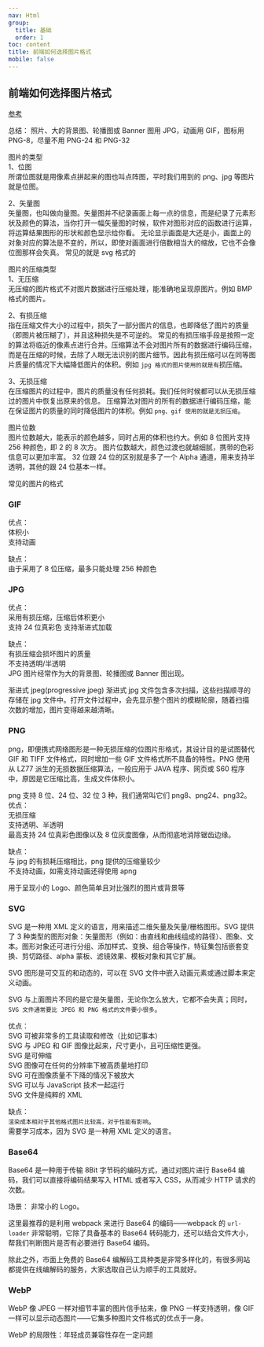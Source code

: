 ```yaml
---
nav: Html
group:
  title: 基础
  order: 1
toc: content
title: 前端如何选择图片格式
mobile: false
---
```


## 前端如何选择图片格式

<a target="_blank" href="https://fe.ecool.fun/topic/55ba9331-1165-4b0e-baba-dc9a6378a8fb?orderBy=updateTime&order=desc&tagId=12">参考</a>

总结： 照片、大的背景图、轮播图或 Banner 图用 JPG，动画用 GIF，图标用 PNG-8，尽量不用 PNG-24 和 PNG-32

图片的类型  
1、位图  
所谓位图就是用像素点拼起来的图也叫点阵图，平时我们用到的 png、jpg 等图片就是位图。

2、矢量图  
矢量图，也叫做向量图。矢量图并不纪录画面上每一点的信息，而是纪录了元素形状及颜色的算法，当你打开一幅矢量图的时候，软件对图形对应的函数进行运算，将运算结果图形的形状和颜色显示给你看。
无论显示画面是大还是小，画面上的对象对应的算法是不变的，所以，即使对画面进行倍数相当大的缩放，它也不会像位图那样会失真。
常见的就是 svg 格式的

图片的压缩类型  
1、无压缩  
无压缩的图片格式不对图片数据进行压缩处理，能准确地呈现原图片。例如 BMP 格式的图片。

2、有损压缩  
指在压缩文件大小的过程中，损失了一部分图片的信息，也即降低了图片的质量（即图片被压糊了），并且这种损失是不可逆的。
常见的有损压缩手段是按照一定的算法将临近的像素点进行合并。压缩算法不会对图片所有的数据进行编码压缩，而是在压缩的时候，去除了人眼无法识别的图片细节。因此有损压缩可以在同等图片质量的情况下大幅降低图片的体积。例如 `jpg 格式的图片使用的就是有`损压缩。

3、无损压缩  
在压缩图片的过程中，图片的质量没有任何损耗。我们任何时候都可以从无损压缩过的图片中恢复出原来的信息。
压缩算法对图片的所有的数据进行编码压缩，能在保证图片的质量的同时降低图片的体积。例如 `png、gif 使用的就是无损压缩`。

图片位数  
图片位数越大，能表示的颜色越多，同时占用的体积也约大。例如 8 位图片支持 256 种颜色，即 2 的 8 次方。
图片位数越大，颜色过渡也就越细腻，携带的色彩信息可以更加丰富。
32 位跟 24 位的区别就是多了一个 Alpha 通道，用来支持半透明，其他的跟 24 位基本一样。

常见的图片的格式

### GIF

优点：  
体积小  
支持动画

缺点：  
由于采用了 8 位压缩，最多只能处理 256 种颜色

### JPG

优点：  
采用有损压缩，压缩后体积更小  
支持 24 位真彩色
支持渐进式加载

缺点：  
有损压缩会损坏图片的质量  
不支持透明/半透明  
JPG 图片经常作为大的背景图、轮播图或 Banner 图出现。

渐进式 jpeg(progressive jpeg)
渐进式 jpg 文件包含多次扫描，这些扫描顺寻的存储在 jpg 文件中。打开文件过程中，会先显示整个图片的模糊轮廓，随着扫描次数的增加，图片变得越来越清晰。

### PNG

png，即便携式网络图形是一种无损压缩的位图片形格式，其设计目的是试图替代 GIF 和 TIFF 文件格式，同时增加一些 GIF 文件格式所不具备的特性。PNG 使用从 LZ77 派生的无损数据压缩算法，一般应用于 JAVA 程序、网页或 S60 程序中，原因是它压缩比高，生成文件体积小。

png 支持 8 位、24 位、32 位 3 种，我们通常叫它们 png8、png24、png32。  
优点：  
无损压缩  
支持透明、半透明  
最高支持 24 位真彩色图像以及 8 位灰度图像，从而彻底地消除锯齿边缘。

缺点：  
与 jpg 的有损耗压缩相比，png 提供的压缩量较少  
不支持动画，如需支持动画还得使用 apng

用于呈现小的 Logo、颜色简单且对比强烈的图片或背景等

### SVG

SVG 是一种用 XML 定义的语言，用来描述二维矢量及矢量/栅格图形。SVG 提供了 3 种类型的图形对象：矢量图形（例如：由直线和曲线组成的路径）、图象、文本。图形对象还可进行分组、添加样式、变换、组合等操作，特征集包括嵌套变换、剪切路径、alpha 蒙板、滤镜效果、模板对象和其它扩展。

SVG 图形是可交互的和动态的，可以在 SVG 文件中嵌入动画元素或通过脚本来定义动画。

SVG 与上面图片不同的是它是矢量图，无论你怎么放大，它都不会失真；同时，`SVG 文件通常要比 JPEG 和 PNG 格式的文件要小很多`。

优点：  
SVG 可被非常多的工具读取和修改（比如记事本）  
SVG 与 JPEG 和 GIF 图像比起来，尺寸更小，且可压缩性更强。  
SVG 是可伸缩  
SVG 图像可在任何的分辨率下被高质量地打印  
SVG 可在图像质量不下降的情况下被放大  
SVG 可以与 JavaScript 技术一起运行  
SVG 文件是纯粹的 XML

缺点：  
`渲染成本相对于其他格式图片比较高，对于性能有影响`。  
需要学习成本，因为 SVG 是一种用 XML 定义的语言。

### Base64

Base64 是一种用于传输 8Bit 字节码的编码方式，通过对图片进行 Base64 编码，我们可以直接将编码结果写入 HTML 或者写入 CSS，从而减少 HTTP 请求的次数。

场景： 非常小的 Logo。

这里最推荐的是利用 webpack 来进行 Base64 的编码——webpack 的 `url-loader` 非常聪明，它除了具备基本的 Base64 转码能力，还可以结合文件大小，帮我们判断图片是否有必要进行 Base64 编码。

除此之外，市面上免费的 Base64 编解码工具种类是非常多样化的，有很多网站都提供在线编解码的服务，大家选取自己认为顺手的工具就好。

### WebP

WebP 像 JPEG 一样对细节丰富的图片信手拈来，像 PNG 一样支持透明，像 GIF 一样可以显示动态图片——它集多种图片文件格式的优点于一身。

WebP 的局限性：年轻成员兼容性存在一定问题
